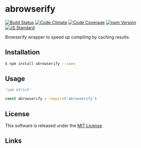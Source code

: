 abrowserify
==========

<!---
This file is generated by ape-tmpl. Do not update manually.
--->

<!-- Badge Start -->
<a name="badges"></a>

[![Build Status][bd_travis_shield_url]][bd_travis_url]
[![Code Climate][bd_codeclimate_shield_url]][bd_codeclimate_url]
[![Code Coverage][bd_codeclimate_coverage_shield_url]][bd_codeclimate_url]
[![npm Version][bd_npm_shield_url]][bd_npm_url]
[![JS Standard][bd_standard_shield_url]][bd_standard_url]

[bd_repo_url]: https://github.com/a-labo/abrowserify
[bd_travis_url]: http://travis-ci.org/a-labo/abrowserify
[bd_travis_shield_url]: http://img.shields.io/travis/a-labo/abrowserify.svg?style=flat
[bd_travis_com_url]: http://travis-ci.com/a-labo/abrowserify
[bd_travis_com_shield_url]: https://api.travis-ci.com/a-labo/abrowserify.svg?token=
[bd_license_url]: https://github.com/a-labo/abrowserify/blob/master/LICENSE
[bd_codeclimate_url]: http://codeclimate.com/github/a-labo/abrowserify
[bd_codeclimate_shield_url]: http://img.shields.io/codeclimate/github/a-labo/abrowserify.svg?style=flat
[bd_codeclimate_coverage_shield_url]: http://img.shields.io/codeclimate/coverage/github/a-labo/abrowserify.svg?style=flat
[bd_gemnasium_url]: https://gemnasium.com/a-labo/abrowserify
[bd_gemnasium_shield_url]: https://gemnasium.com/a-labo/abrowserify.svg
[bd_npm_url]: http://www.npmjs.org/package/abrowserify
[bd_npm_shield_url]: http://img.shields.io/npm/v/abrowserify.svg?style=flat
[bd_standard_url]: http://standardjs.com/
[bd_standard_shield_url]: https://img.shields.io/badge/code%20style-standard-brightgreen.svg

<!-- Badge End -->


<!-- Description Start -->
<a name="description"></a>

Browserify wrapper to speed up compiling by caching results.

<!-- Description End -->


<!-- Overview Start -->
<a name="overview"></a>



<!-- Overview End -->


<!-- Sections Start -->
<a name="sections"></a>

<!-- Section from "doc/guides/01.Installation.md.hbs" Start -->

<a name="section-doc-guides-01-installation-md"></a>

Installation
-----

```bash
$ npm install abrowserify --save
```


<!-- Section from "doc/guides/01.Installation.md.hbs" End -->

<!-- Section from "doc/guides/02.Usage.md.hbs" Start -->

<a name="section-doc-guides-02-usage-md"></a>

Usage
---------

```javascript
'use strict'

const abrowserify = require('abrowserify')

```


<!-- Section from "doc/guides/02.Usage.md.hbs" End -->


<!-- Sections Start -->


<!-- LICENSE Start -->
<a name="license"></a>

License
-------
This software is released under the [MIT License](https://github.com/a-labo/abrowserify/blob/master/LICENSE).

<!-- LICENSE End -->


<!-- Links Start -->
<a name="links"></a>

Links
------



<!-- Links End -->
